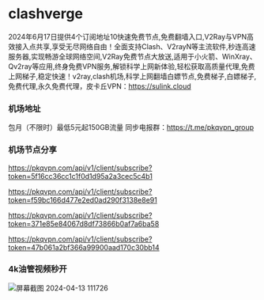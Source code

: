 # clashverge

2024年6月17日提供4个订阅地址10快速免费节点,免费翻墙入口,V2Ray与VPN高效接入点共享,享受无尽网络自由！全面支持Clash、V2rayN等主流软件,秒连高速服务器,实现畅游全球网络空间,V2Ray免费节点大放送,适用于小火箭、WinXray、Qv2ray等应用,终身免费VPN服务,解锁科学上网新体验,轻松获取高质量代理,免费上网梯子,稳定快速！v2ray,clash机场,科学上网翻墙白嫖节点,免费梯子,白嫖梯子,免费代理,永久免费代理，皮卡丘VPN：https://sulink.cloud

### 机场地址

包月（不限时）最低5元起150GB流量
同步电报群：https://t.me/pkqvpn_group

### 机场节点分享

https://pkqvpn.com/api/v1/client/subscribe?token=5f16cc36cc1c1f0d1d95a2a3cec5c4b1

https://pkqvpn.com/api/v1/client/subscribe?token=f59bc166d477e2ed0ad290f3138e8e91

https://pkqvpn.com/api/v1/client/subscribe?token=371e85e84067d8df73866b0af7a6ba58

https://pkqvpn.com/api/v1/client/subscribe?token=47b061a2bf366a99900aad170c30bb14

### 4k油管视频秒开

![屏幕截图 2024-04-13 111726](https://github.com/xfxssr/ssnode/assets/160599155/38ebd832-e0a3-40fc-a3be-008cf5103b34)


